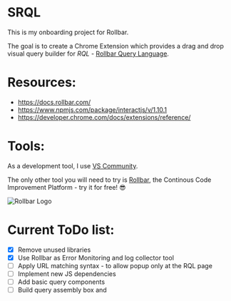 # SRQL

This is my onboarding project for Rollbar.

The goal is to create a Chrome Extension which provides a drag and drop visual query builder for *RQL* - [Rollbar Query Language](https://docs.rollbar.com/docs/rql).

# Resources:

* https://docs.rollbar.com/
* https://www.npmjs.com/package/interactjs/v/1.10.1
* https://developer.chrome.com/docs/extensions/reference/

# Tools:

As a development tool, I use [VS Community](https://visualstudio.microsoft.com/vs/community/).

The only other tool you will need to try is [Rollbar](https://rollbar.com/), the Continous Code Improvement Platform - try it for free! :sunglasses:

![Rollbar Logo](https://images.ctfassets.net/cj4mgtttlyx7/4DfiWj9CbuHBi10uWK7JHn/768f47744678d47736f72227f09e6cb8/rollbar-share_1x.png)

# Current ToDo list:
- [x] Remove unused libraries
- [x] Use Rollbar as Error Monitoring and log collector tool
- [ ] Apply URL matching syntax - to allow popup only at the RQL page
- [ ] Implement new JS dependencies
- [ ] Add basic query components
- [ ] Build query assembly box and